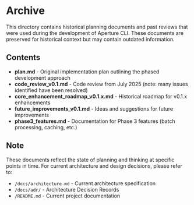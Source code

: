 # Archive

This directory contains historical planning documents and past reviews that were used during the development of Aperture CLI. These documents are preserved for historical context but may contain outdated information.

## Contents

- **plan.md** - Original implementation plan outlining the phased development approach
- **code_review_v0.1.md** - Code review from July 2025 (note: many issues identified have been resolved)
- **core_enhancement_roadmap_v0.1.x.md** - Historical roadmap for v0.1.x enhancements
- **future_improvements_v0.1.md** - Ideas and suggestions for future improvements
- **phase3_features.md** - Documentation for Phase 3 features (batch processing, caching, etc.)

## Note

These documents reflect the state of planning and thinking at specific points in time. For current architecture and design decisions, please refer to:
- `/docs/architecture.md` - Current architecture specification
- `/docs/adr/` - Architecture Decision Records
- `/README.md` - Current project documentation